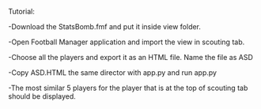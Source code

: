 Tutorial:

-Download the StatsBomb.fmf and put it inside view folder.

-Open Football Manager application and import the view in scouting tab.

-Choose all the players and export it as an HTML file. Name the file as ASD

-Copy ASD.HTML the same director with app.py and run app.py

-The most similar 5 players for the player that is at the top of scouting tab should be displayed.
